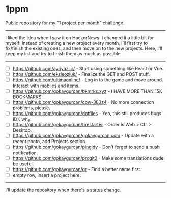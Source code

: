 # 1ppm
Public repository for my "1 project per month" challenge.

---

I liked the idea when I saw it on HackerNews. I changed it a little bit for myself: Instead of creating a new project every month, I'll first try to fix/finish the existing ones, and then move on to the new projects. Here, I'll keep my list and try to finish them as much as possible. 

---

  - [ ] https://github.com/ayriyazilir/ - Start using something like React or Vue.
  - [ ] https://github.com/eksisozluk/ - Finalize the GET and POST stuff. 
  - [ ] https://github.com/ultimaonline/ - Log in to the game and move around. Interact with mobiles and items.
  - [ ] https://github.com/gokaygurcan/bkmrks.xyz - I HAVE MORE THAN 15K BOOKMARKS!
  - [ ] https://github.com/gokaygurcan/cbw-383z4 - No more connection problems, please. 
  - [ ] https://github.com/gokaygurcan/dotfiles - Yea, this still produces bugs. IDK why. 
  - [ ] https://github.com/gokaygurcan/firestarter - Order is Web > CLI > Desktop. 
  - [ ] https://github.com/gokaygurcan/gokaygurcan.com - Update with a recent photo, add Projects section.
  - [ ] https://github.com/gokaygurcan/pingidy - Don't forget to send a push notification.
  - [ ] https://github.com/gokaygurcan/progit2 - Make some translations dude, be useful.
  - [ ] https://github.com/gokaygurcan/qr - Find a better name first.
  - [ ] empty row, insert a project here.
  
---
  
  I'll update the repository when there's a status change. 
  
